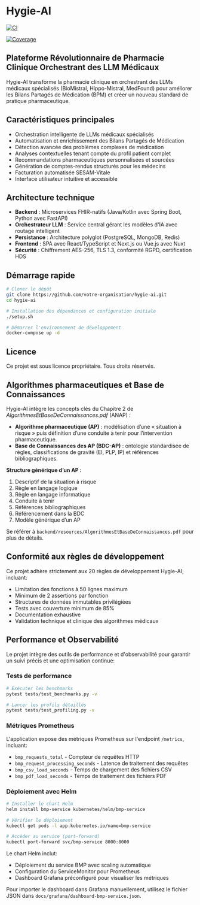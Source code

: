# Hygie-AI

[![CI](https://github.com/TheGomina/Hygie-AI/actions/workflows/ci.yml/badge.svg)](https://github.com/TheGomina/Hygie-AI/actions/workflows/ci.yml)

[![Coverage](https://codecov.io/gh/TheGomina/Hygie-AI/branch/main/graph/badge.svg?token=32faca0c-fb12-478f-b368-171bc78de989&threshold=85)](https://codecov.io/gh/TheGomina/Hygie-AI)

## Plateforme Révolutionnaire de Pharmacie Clinique Orchestrant des LLM Médicaux

Hygie-AI transforme la pharmacie clinique en orchestrant des LLMs médicaux spécialisés (BioMistral, Hippo-Mistral, MedFound) pour améliorer les Bilans Partagés de Médication (BPM) et créer un nouveau standard de pratique pharmaceutique.

## Caractéristiques principales

- Orchestration intelligente de LLMs médicaux spécialisés
- Automatisation et enrichissement des Bilans Partagés de Médication
- Détection avancée des problèmes complexes de médication
- Analyses contextuelles tenant compte du profil patient complet
- Recommandations pharmaceutiques personnalisées et sourcées
- Génération de comptes-rendus structurés pour les médecins
- Facturation automatisée SESAM-Vitale
- Interface utilisateur intuitive et accessible

## Architecture technique

- **Backend** : Microservices FHIR-natifs (Java/Kotlin avec Spring Boot, Python avec FastAPI)
- **Orchestrateur LLM** : Service central gérant les modèles d'IA avec routage intelligent
- **Persistance** : Architecture polyglot (PostgreSQL, MongoDB, Redis)
- **Frontend** : SPA avec React/TypeScript et Next.js ou Vue.js avec Nuxt
- **Sécurité** : Chiffrement AES-256, TLS 1.3, conformité RGPD, certification HDS

## Démarrage rapide

```bash
# Cloner le dépôt
git clone https://github.com/votre-organisation/hygie-ai.git
cd hygie-ai

# Installation des dépendances et configuration initiale
./setup.sh

# Démarrer l'environnement de développement
docker-compose up -d
```

## Licence

Ce projet est sous licence propriétaire. Tous droits réservés.

## Algorithmes pharmaceutiques et Base de Connaissances

Hygie-AI intègre les concepts clés du Chapitre 2 de *AlgorithmesEtBaseDeConnaissances.pdf* (ANAP) :  

- **Algorithme pharmaceutique (AP)** : modélisation d’une « situation à risque » puis définition d’une conduite à tenir pour l’intervention pharmaceutique.  
- **Base de Connaissances des AP (BDC-AP)** : ontologie standardisée de règles, classifications de gravité (EI, PLP, IP) et références bibliographiques.  

**Structure générique d’un AP :**  
1. Descriptif de la situation à risque  
2. Règle en langage logique  
3. Règle en langage informatique  
4. Conduite à tenir  
5. Références bibliographiques  
6. Référencement dans la BDC  
7. Modèle générique d’un AP  

Se référer à `backend/resources/AlgorithmesEtBaseDeConnaissances.pdf` pour plus de détails.  

## Conformité aux règles de développement

Ce projet adhère strictement aux 20 règles de développement Hygie-AI, incluant:

- Limitation des fonctions à 50 lignes maximum
- Minimum de 2 assertions par fonction
- Structures de données immutables privilégiées
- Tests avec couverture minimum de 85%
- Documentation exhaustive
- Validation technique et clinique des algorithmes médicaux

## Performance et Observabilité

Le projet intègre des outils de performance et d'observabilité pour garantir un suivi précis et une optimisation continue:

### Tests de performance

```bash
# Exécuter les benchmarks
pytest tests/test_benchmarks.py -v

# Lancer les profils détaillés
pytest tests/test_profiling.py -v
```

### Métriques Prometheus

L'application expose des métriques Prometheus sur l'endpoint `/metrics`, incluant:

- `bmp_requests_total` - Compteur de requêtes HTTP
- `bmp_request_processing_seconds` - Latence de traitement des requêtes
- `bmp_csv_load_seconds` - Temps de chargement des fichiers CSV
- `bmp_pdf_load_seconds` - Temps de traitement des fichiers PDF

### Déploiement avec Helm

```bash
# Installer le chart Helm
helm install bmp-service kubernetes/helm/bmp-service

# Vérifier le déploiement
kubectl get pods -l app.kubernetes.io/name=bmp-service

# Accéder au service (port-forward)
kubectl port-forward svc/bmp-service 8000:8000
```

Le chart Helm inclut:
- Déploiement du service BMP avec scaling automatique
- Configuration du ServiceMonitor pour Prometheus
- Dashboard Grafana préconfiguré pour visualiser les métriques

Pour importer le dashboard dans Grafana manuellement, utilisez le fichier JSON dans `docs/grafana/dashboard-bmp-service.json`.
